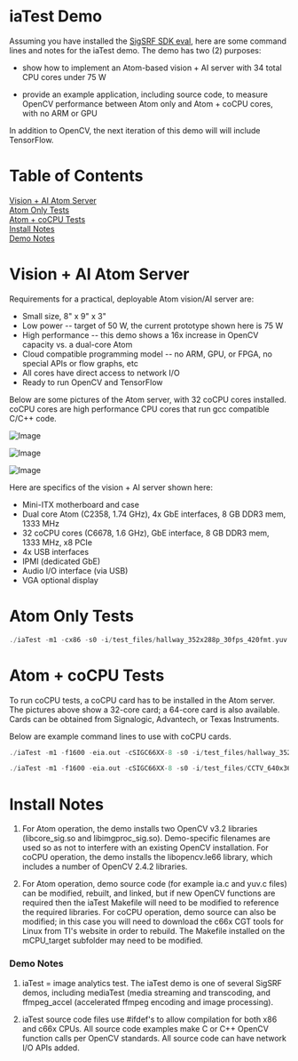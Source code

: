 # iaTest Demo

Assuming you have installed the [SigSRF SDK eval](https://github.com/signalogic/SigSRF_SDK), here are some command lines and notes for the iaTest demo.  The demo has two (2) purposes:

 - show how to implement an Atom-based vision + AI server with 34 total CPU cores under 75 W
 
 - provide an example application, including source code, to measure OpenCV performance between Atom only and Atom + coCPU cores, with no ARM or GPU

In addition to OpenCV, the next iteration of this demo will will include TensorFlow.

# Table of Contents

[Vision + AI Atom Server](#AtomServer)<br/>
[Atom Only Tests](#AtomTests)<br/>
[Atom + coCPU Tests](#coCPUTests)<br/>
[Install Notes](#InstallNotes)<br/>
[Demo Notes](#DemoNotes)<br/>

<a name="AtomServer"></a>
# Vision + AI Atom Server

Requirements for a practical, deployable Atom vision/AI server are:

* Small size, 8" x 9" x 3"
* Low power -- target of 50 W, the current prototype shown here is 75 W
* High performance -- this demo shows a 16x increase in OpenCV capacity vs. a dual-core Atom
* Cloud compatible programming model -- no ARM, GPU, or FPGA, no special APIs or flow graphs, etc
* All cores have direct access to network I/O
* Ready to run OpenCV and TensorFlow

Below are some pictures of the Atom server, with 32 coCPU cores installed. coCPU cores are high performance CPU cores that run gcc compatible C/C++ code.

![Image](https://github.com/signalogic/SigSRF_SDK/blob/master/images/Local_AI_server_C2358_32cores_iso_view.png?raw=true "AI + vision Atom server, iso view")

![Image](https://github.com/signalogic/SigSRF_SDK/blob/master/images/Small_AI_server_32cores_iso_view.png?raw=true "AI + vision Atom server, with top removed showing coCPU card installation")

![Image](https://github.com/signalogic/SigSRF_SDK/blob/master/images/Small_AI_server_32cores_top_view.png?raw=true "AI + vision Atom server, top view")

Here are specifics of the vision + AI server shown here:

* Mini-ITX motherboard and case
* Dual core Atom (C2358, 1.74 GHz), 4x GbE interfaces, 8 GB DDR3 mem, 1333 MHz
* 32 coCPU cores (C6678, 1.6 GHz), GbE interface, 8 GB DDR3 mem, 1333 MHz, x8 PCIe
* 4x USB interfaces
* IPMI (dedicated GbE)
* Audio I/O interface (via USB)
* VGA optional display

<a name="AtomTests"></a>
# Atom Only Tests

```C
./iaTest -m1 -cx86 -s0 -i/test_files/hallway_352x288p_30fps_420fmt.yuv -x352 -y288 -ohallway_test.yuv -l0x01000003
```
<a name="coCPUTests"></a>
# Atom + coCPU Tests

To run coCPU tests, a coCPU card has to be installed in the Atom server.  The pictures above show a 32-core card; a 64-core card is also available.  Cards can be obtained from Signalogic, Advantech, or Texas Instruments.

Below are example command lines to use with coCPU cards.

```C
./iaTest -m1 -f1600 -eia.out -cSIGC66XX-8 -s0 -i/test_files/hallway_352x288p_30fps_420fmt.yuv -x352 -y288 -ohallway_test.yuv -l0x01000003

./iaTest -m1 -f1600 -eia.out -cSIGC66XX-8 -s0 -i/test_files/CCTV_640x360p_30fps_420fmt.yuv -x640 -y360 -occtv_test.yuv -l0x01100003
```

<a name="InstallNotes"></a>
# Install Notes

1) For Atom operation, the demo installs two OpenCV v3.2 libraries (libcore_sig.so and libimgproc_sig.so).  Demo-specific filenames are used so as not to interfere with an existing OpenCV installation.  For coCPU operation, the demo installs the libopencv.le66 library, which includes a number of OpenCV 2.4.2 libraries.

2) For Atom operation, demo source code (for example ia.c and yuv.c files) can be modified, rebuilt, and linked, but if new OpenCV functions are required then the iaTest Makefile will need to be modified to reference the required libraries.  For coCPU operation, demo source can also be modified; in this case you will need to download the c66x CGT tools for Linux from TI's website in order to rebuild.  The Makefile installed on the mCPU_target subfolder may need to be modified.

<a name="DemoNotes"></a>
### Demo Notes

1) iaTest = image analytics test.  The iaTest demo is one of several SigSRF demos, including mediaTest (media streaming and transcoding, and ffmpeg_accel (accelerated ffmpeg encoding and image processing).

2) iaTest source code files use #ifdef's to allow compilation for both x86 and c66x CPUs.  All source code examples make C or C++ OpenCV function calls per OpenCV standards.  All source code can have network I/O APIs added.
